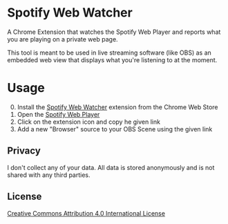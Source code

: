 # Spotify Web Watcher

A Chrome Extension that watches the Spotify Web Player and reports what you are playing on a private web page.

This tool is meant to be used in live streaming software (like OBS)  as an embedded web view that displays what you're listening to at the moment. 

# Usage

0. Install the [Spotify Web Watcher](https://chrome.google.com/webstore/detail/bdmajojbomhndfchgmljkjihdpjhcefl) extension from the Chrome Web Store
0. Open the [Spotify Web Player](https://open.spotify.com/) 
0. Click on the extension icon and copy he given link
0. Add a new "Browser" source to your OBS Scene using the given link

## Privacy

I don't collect any of your data. All data is stored anonymously and is not shared with any third parties.

## License

[Creative Commons Attribution 4.0 International License](http://creativecommons.org/licenses/by/4.0/)

